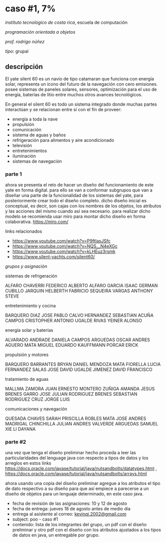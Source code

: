 # caso #1, 7%

*instituto tecnológico de costa rica*, escuela de computación

*programación orientada a objetos*

_prof. rodrigo núñez_

*tipo:* grupal

## descripción
El yate silent 60 es un navío de tipo catamaran que funciona con energía solar, representa un ícono del futuro de la navegación con cero emisiones. posee sistemas de paneles solares, sensores, optimización para el uso de energía, baterías de litio entre muchos otros avances tecnológicos. 

En general el silent 60 es todo un sistema integrado donde muchas partes interactúan y se relacionan entre sí con el fín de proveer:

- energía a toda la nave
- propulsión
- comunicación
- sistema de aguas y baños
- refrigeración para alimentos y aire acondicionado
- televisión
- entretenimientos
- iluminación
- sistemas de navegación

### parte 1
ahora se presenta el reto de hacer un diseño del funcionamiento de este yate en forma digital. para ello se van a conformar subgrupos que van a diseñar una parte de la funcionalidad de los sistemas del yate, para posteriormente crear todo el diseño completo. dicho diseño inicial es conceptual, es decir, son cajas con los nombres de los objetos, los atributos y las acciones del mismo cuando así sea necesario. para realizar dicho modelo se recomienda usar miro para montar dicho diseño en forma colaborativa. https://miro.com/

links relacionados 
- https://www.youtube.com/watch?v=P9ftIasJSfc
- https://www.youtube.com/watch?v=NQS__N4eXGc
- https://www.youtube.com/watch?v=kLHEuz3rsmk
- https://www.silent-yachts.com/silent60/

*grupos y asignación*

sistemas de refrigeración

ALFARO CHAVERRI FEDERICO ALBERTO
ALFARO GARCIA ISAAC GERMAN
CUBILLO JARQUIN HELBERTH FABRICIO
SEQUEIRA VARGAS ANTHONY STEVE

entretenimiento y cocina

BARQUERO DIAZ JOSE PABLO
CALVO HERNANDEZ SEBASTIAN
ACUÑA CAMPOS CRISTOPHER ANTONIO
UGALDE RIVAS YEINER ALONSO

energía solar y baterías

ALVARADO ANDRADE DANIELA
CAMPOS ARGUEDAS OSCAR ANDRES
AGUERO MATA MIGUEL EDUARDO
KAUFFMANN PORCAR ERICK

propulsión y motores

BARQUERO BARRANTES BRYAN DANIEL
MENDOZA MATA FIORELLA LUCIA
FERNANDEZ SALAS JOSE DAVID
UGALDE JIMENEZ DAVID FRANCISCO

tratamiento de aguas

MALLMA ZAMORA JUAN ERNESTO
MONTERO ZUÑIGA AMANDA JESUS
BRENES GARRO JOSE JULIAN
RODRIGUEZ BRENES SEBASTIAN
RODRIGUEZ CRUZ JORGE LUIS

comunicaciones y navegación

QUESADA CHAVES SARAH PRISCILLA
ROBLES MATA JOSE ANDRES
MADRIGAL CHINCHILLA JULIAN ANDRES
VALVERDE ARGUEDAS SAMUEL
XIE LI DAYANA

### parte #2

una vez que tenga el diseño preliminar hecho proceda a leer las particularidades del lenguage java con respecto a tipos de datos y los arreglos en estos links https://docs.oracle.com/javase/tutorial/java/nutsandbolts/datatypes.html , https://docs.oracle.com/javase/tutorial/java/nutsandbolts/arrays.html 

ahora usando una copia del diseño preliminar agregue a los atributos el tipo de dato respectivo a su diseño para que así empiece a parecerse a un diseño de objetos para un lenguaje determinado, en este caso java.

- fecha de revisión de las asignaciones: 10 y 12 de agosto
- fecha de entrega: jueves 18 de agosto antes de medio día
- entrega al asistente al correo: kevinqj.2002@gmail.com
- subject: poo - caso #1
- contenido: lista de los integrantes del grupo, un pdf con el diseño preliminar y otro pdf con el diseño con los atributos ajustados a los tipos de datos en java, un entregable por grupo.
